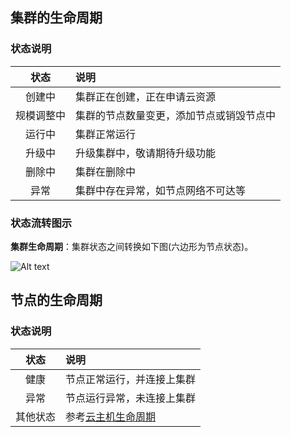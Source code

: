 ## 集群的生命周期

### 状态说明
|状态|说明|
|:--:|:--|
|创建中|集群正在创建，正在申请云资源|
|规模调整中|集群的节点数量变更，添加节点或销毁节点中|
|运行中|集群正常运行|
|升级中|升级集群中，敬请期待升级功能|
|删除中|集群在删除中|
|异常|集群中存在异常，如节点网络不可达等|

### 状态流转图示
**集群生命周期**：集群状态之间转换如下图(六边形为节点状态)。

![Alt text](http://imgcache.tce.fsphere.cn/image/mc.qcloudimg.com/static/img/c480588db03d554a36df294316a981da/Image+051.png)

## 节点的生命周期

### 状态说明

|状态|说明|
|:--:|:--|
|健康|节点正常运行，并连接上集群|
|异常|节点运行异常，未连接上集群|
|其他状态|参考[云主机生命周期](http://tce.fsphere.cn/document/product/213/4856)|